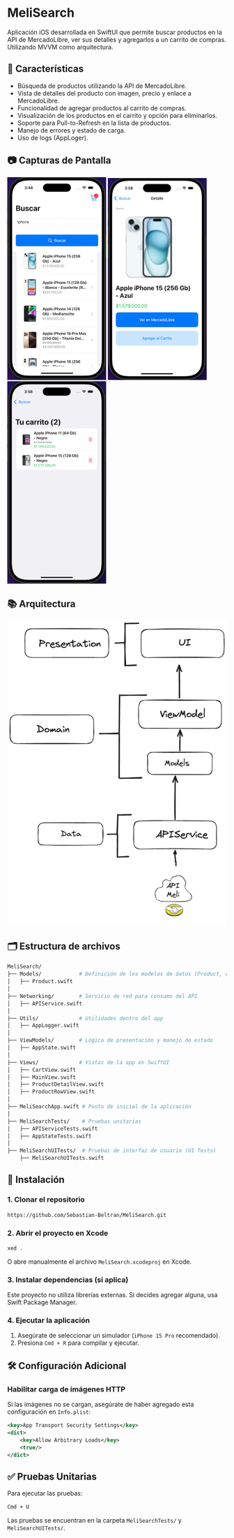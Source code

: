 # MeliSearch

Aplicación iOS desarrollada en SwiftUI que permite buscar productos en la API de MercadoLibre, ver sus detalles y agregarlos a un carrito de compras.
Utilizando MVVM como arquitectura.


## 📌 Características
- Búsqueda de productos utilizando la API de MercadoLibre.
- Vista de detalles del producto con imagen, precio y enlace a MercadoLibre.
- Funcionalidad de agregar productos al carrito de compras.
- Visualización de los productos en el carrito y opción para eliminarlos.
- Soporte para Pull-to-Refresh en la lista de productos.
- Manejo de errores y estado de carga.
- Uso de logs (AppLoger).

## 📷 Capturas de Pantalla
![AppScreenList](assets/screen_list.png)
![AppScreenDetail](assets/screen_detail.png)
![AppScreenCart](assets/screen_cart.png)

## 📚 Arquitectura
![Architecture](assets/Architecture.png)

## 🗂️ Estructura de archivos
```bash
MeliSearch/
├── Models/            # Definición de los modelos de datos (Product, etc.)
│   ├── Product.swift  
│
├── Networking/        # Servicio de red para consumo del API
│   ├── APIService.swift
│
├── Utils/             # Utilidades dentro del app
│   ├── AppLogger.swift
│
├── ViewModels/        # Lógica de presentación y manejo de estado
│   ├── AppState.swift
│
├── Views/             # Vistas de la app en SwiftUI
│   ├── CartView.swift
│   ├── MainView.swift
│   ├── ProductDetailView.swift
│   ├── ProductRowView.swift
│
├── MeliSearchApp.swift # Punto de inicial de la aplicación
│
├── MeliSearchTests/    # Pruebas unitarias
│   ├── APIServiceTests.swift
│   ├── AppStateTests.swift
│
├── MeliSearchUITests/  # Pruebas de interfaz de usuario (UI Tests)
    ├── MeliSearchUITests.swift

```
## 🚀 Instalación

### **1. Clonar el repositorio**
```bash
https://github.com/Sebastian-Beltran/MeliSearch.git
```

### **2. Abrir el proyecto en Xcode**
```bash
xed .
```
O abre manualmente el archivo `MeliSearch.xcodeproj` en Xcode.

### **3. Instalar dependencias (si aplica)**
Este proyecto no utiliza librerías externas. Si decides agregar alguna, usa Swift Package Manager.

### **4. Ejecutar la aplicación**
1. Asegúrate de seleccionar un simulador (`iPhone 15 Pro` recomendado).
2. Presiona `Cmd + R` para compilar y ejecutar.

## 🛠️ Configuración Adicional
### **Habilitar carga de imágenes HTTP**
Si las imágenes no se cargan, asegúrate de haber agregado esta configuración en `Info.plist`:

```xml
<key>App Transport Security Settings</key>
<dict>
    <key>Allow Arbitrary Loads</key>
    <true/>
</dict>
```


## ✅ Pruebas Unitarias
Para ejecutar las pruebas:
```bash
Cmd + U
```
Las pruebas se encuentran en la carpeta `MeliSearchTests/` y `MeliSearchUITests/`.

